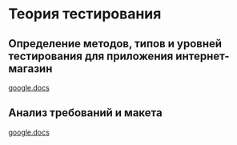 # Теория тестирования

## Определение методов, типов и уровней тестирования для приложения интернет-магазин
[google.docs](https://docs.google.com/spreadsheets/d/1VT5vPI7ZH3Y6Mm6tWnRDltuodPggJBLDiDYvSNb6XQk/edit?gid=0#gid=0)

## Анализ требований и макета
[google.docs](https://docs.google.com/spreadsheets/d/1tldr38bclaprVeDiTjnnC9jp1vQ5l-NV0c5N64NUPg8/edit?gid=0#gid=0)
